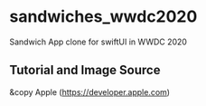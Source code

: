 # sandwiches_wwdc2020
Sandwich App clone for swiftUI in WWDC 2020

## Tutorial and Image Source
&copy Apple (https://developer.apple.com)
